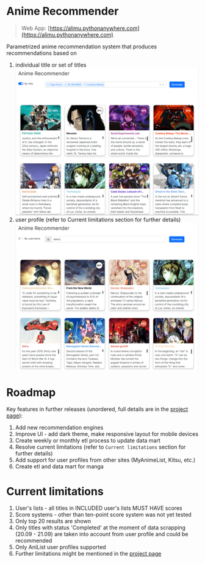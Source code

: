 # Anime Recommender

> Web App: [https://alimu.pythonanywhere.com](https://alimu.pythonanywhere.com)

Parametrized anime recommendation system that produces recommendations based on
1. individual title or set of titles
![img.png](img.png)
2. user profile (refer to Current limitations section for further details)
![img_1.png](img_1.png)

# Roadmap
Key features in further releases (unordered, full details are in the [project page](https://github.com/users/AlimU11/projects/1)):
1. Add new recommendation engines
2. Improve UI - add dark theme, make responsive layout for mobile devices
3. Create weekly or monthly etl process to update data mart
4. Resolve current limitations (refer to `Current limitations` section for further details)
5. Add support for user profiles from other sites (MyAnimeList, Kitsu, etc.)
6. Create etl and data mart for manga

# Current limitations
1. User's lists - all titles in INCLUDED user's lists MUST HAVE scores
2. Score systems - other than ten-point score system was not yet tested
3. Only top 20 results are shown
4. Only titles with status 'Completed' at the moment of data scrapping (20.09 - 21.09) are taken into account from user profile and could be recommended
5. Only AniList user profiles supported
6. Further limitations might be mentioned in the [project page](https://github.com/users/AlimU11/projects/1)
